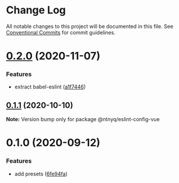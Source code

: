 # Change Log

All notable changes to this project will be documented in this file.
See [Conventional Commits](https://conventionalcommits.org) for commit guidelines.

# [0.2.0](https://github.com/ntnyq/configs/compare/@ntnyq/eslint-config-vue@0.1.1...@ntnyq/eslint-config-vue@0.2.0) (2020-11-07)

### Features

- extract babel-eslint ([a1f7446](https://github.com/ntnyq/configs/commit/a1f744685ff7038a72a94a0efe69b28eb27d0a7e))

## [0.1.1](https://github.com/ntnyq/configs/compare/@ntnyq/eslint-config-vue@0.1.0...@ntnyq/eslint-config-vue@0.1.1) (2020-10-10)

**Note:** Version bump only for package @ntnyq/eslint-config-vue

# 0.1.0 (2020-09-12)

### Features

- add presets ([6fe94fa](https://github.com/ntnyq/configs/commit/6fe94fae4ed9d80b18833c9e5a3f51f710ebda43))

